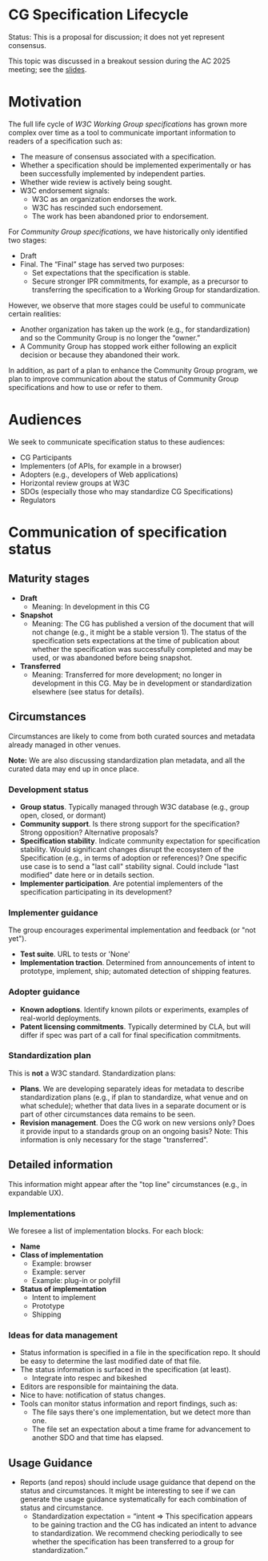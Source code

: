 # CG Specification Lifecycle
Status: This is a proposal for discussion; it does not yet represent consensus.

This topic was discussed in a breakout session during the AC 2025 meeting; see the [slides](https://www.w3.org/2025/Talks/cg-breakout-ac2025.pdf).

# Motivation

The full life cycle of _W3C Working Group specifications_ has grown more complex over time as a tool to communicate important information to readers of a specification such as:

* The measure of consensus associated with a specification.
* Whether a specification should be implemented experimentally or has been successfully implemented by independent parties.
* Whether wide review is actively being sought.
* W3C endorsement signals:
   * W3C as an organization endorses the work.
   * W3C has rescinded such endorsement.
   * The work has been abandoned prior to endorsement.

For _Community Group specifications_, we have historically only identified two stages:

* Draft
* Final. The “Final” stage has served two purposes:
   * Set expectations that the specification is stable.
   * Secure stronger IPR commitments, for example, as a precursor to transferring the specification to a Working Group for standardization.

However, we observe that more stages could be useful to communicate certain realities:

* Another organization has taken up the work (e.g., for standardization) and so the Community Group is no longer the “owner.”
* A Community Group has stopped work either following an explicit decision or because they abandoned their work.

In addition, as part of a plan to enhance the Community Group program, we plan to improve communication about the status of Community Group specifications and how to use or refer to them.

# Audiences

We seek to communicate specification status to these audiences:

* CG Participants
* Implementers (of APIs, for example in a browser)
* Adopters (e.g., developers of Web applications)
* Horizontal review groups at W3C
* SDOs (especially those who may standardize CG Specifications)
* Regulators

# Communication of specification status

## Maturity stages

* **Draft**
   * Meaning: In development in this CG
* **Snapshot**
   * Meaning: The CG has published a version of the document that will not change (e.g., it might be a stable version 1). The status of the specification sets expectations at the time of publication about whether the specification was successfully completed and may be used, or was abandoned before being snapshot.
* **Transferred** 
   * Meaning: Transferred for more development; no longer in development in this CG. May be in development or standardization elsewhere (see status for details).

## Circumstances

Circumstances are likely to come from both curated sources and metadata already managed in other venues.

**Note:** We are also discussing standardization plan metadata, and all the curated data may end up in once place.

### Development status

* **Group status**. Typically managed through W3C database (e.g., group open, closed, or dormant)
* **Community support**. Is there strong support for the specification? Strong opposition? Alternative proposals?
* **Specification stability**. Indicate community expectation for specification stability. Would significant changes disrupt the ecosystem of the Specification (e.g., in terms of adoption or references)? One specific use case is to send a "last call" stability signal. Could include "last modified" date here or in details section.
* **Implementer participation**. Are potential implementers of the specification participating in its development?

### Implementer guidance

The group encourages experimental implementation and feedback (or "not yet").

* **Test suite**. URL to tests or 'None'
* **Implementation traction**. Determined from announcements of intent to prototype, implement, ship; automated detection of shipping features.

### Adopter guidance

* **Known adoptions**. Identify known pilots or experiments, examples of real-world deployments.
* **Patent licensing commitments**. Typically determined by CLA, but will differ if spec was part of a call for final specification commitments.

### Standardization plan

This is **not** a W3C standard. Standardization plans:

* **Plans**.  We are developing separately ideas for metadata to describe standardization plans (e.g., if plan to standardize, what venue and on what schedule); whether that data lives in a separate document or is part of other circumstances data remains to be seen.
* **Revision management**. Does the CG work on new versions only? Does it provide input to a standards group on an ongoing basis? Note: This information is only necessary for the stage "transferred".

## Detailed information

This information might appear after the "top line" circumstances (e.g., in expandable UX).

### Implementations

We foresee a list of implementation blocks. For each block:

* **Name**
* **Class of implementation** 
  * Example: browser
  * Example: server 
  * Example: plug-in or polyfill
* **Status of implementation**
  * Intent to implement
  * Prototype
  * Shipping

### Ideas for data management

* Status information is specified in a file in the specification repo. It should be easy to determine the last modified date of that file.
* The status information is surfaced in the specification (at least).
   * Integrate into respec and bikeshed
* Editors are responsible for maintaining the data.
* Nice to have: notification of status changes.
* Tools can monitor status information and report findings, such as:
   * The file says there's one implementation, but we detect more than one.
   * The file set an expectation about a time frame for advancement to another SDO and that time has elapsed.

## Usage Guidance

* Reports (and repos) should include usage guidance that depend on the status and circumstances. It might be interesting to see if we can generate the usage guidance systematically for each combination of status and circumstance.
   * Standardization expectation = “intent => This specification appears to be gaining traction and the CG has indicated an intent to advance to standardization. We recommend checking periodically to see whether the specification has been transferred to a group for standardization.”

